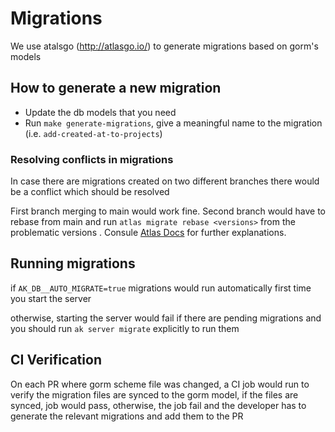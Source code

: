 # Migrations

We use atalsgo (http://atlasgo.io/) to generate migrations based on gorm's models

## How to generate a new migration
- Update the db models that you need
- Run `make generate-migrations`, give a meaningful name to the migration (i.e. `add-created-at-to-projects`)

### Resolving conflicts in migrations
In case there are migrations created on two different branches there would be a conflict which should be resolved

First branch merging to main would work fine. Second branch would have to rebase from main and run ```atlas migrate rebase <versions>``` from the problematic versions
. Consule [Atlas Docs](https://atlasgo.io/versioned/apply) for further explanations.

## Running migrations
if ```AK_DB__AUTO_MIGRATE=true``` migrations would run automatically first time you start the server


otherwise, starting the server would fail if there are pending migrations and you should run ```ak server migrate``` explicitly to run them


## CI Verification
On each PR where gorm scheme file was changed, a CI job would run to verify the migration files are synced to the gorm model, if the files are synced, job would pass, otherwise, the job fail and the developer has to generate the relevant migrations and add them to the PR
